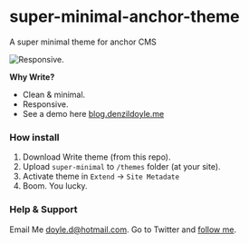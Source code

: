 super-minimal-anchor-theme
==========================

A super minimal theme for anchor CMS 

![Responsive.](http://blog.denzildoyle.me/macbook-pro-flat.png)

**Why Write?**

* Clean & minimal.
* Responsive.
* See a demo here [blog.denzildoyle.me](blog.denzildoyle.me)

### How install

1. Download Write theme (from this repo).
2. Upload `super-minimal` to `/themes` folder (at your site).
3. Activate theme in `Extend` → `Site Metadate`
5. Boom. You lucky.

### Help & Support
Email Me [doyle.d@hotmail.com](mailto:doyle.d@hotmail.com).
Go to Twitter and [follow me](http://twitter.com/denzildoyle).
